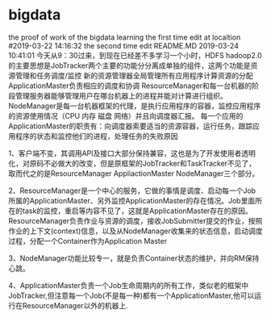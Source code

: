 # bigdata
the proof of work of the bigdata learning 
the first time edit at localtion #2019-03-22 14:16:32
the second time edit README.MD
2019-03-24 10:41:01
今天从9：30过来，到现在已经差不多学习一个小时，HDFS
hadoop2.0 的主要思想是JobTracker两个主要的功能分分离成单独的组件，这两个功能是资源管理和任务调度/监控
新的资源管理器全局管理所有应用程序计算资源的分配
ApplicationMaster负责相应的调度和协调
ResourceManager和每一台机器的阶段管理服务器能够管理用户在哪台机器上的进程并能对计算进行组织。
NodeManager是每一台机器框架的代理，是执行应用程序的容器，监控应用程序的资源使用情况（CPU 内存 磁盘 网络）并且向调度器汇报。
每一个应用的ApplicationMaster的职责有：向调度器索要适当的资源容器，运行任务，跟踪应用程序的状态和监控他们的进程，处理任务的失败原因

1、客户端不变，其调用API及接口大部分保持兼容，这也是为了开发使用者透明化，对原码不必做大的改变，但是原框架的JobTracker和TaskTracker不见了，取而代之的是ResourceManager AppliactionMaster NodeManager三个部分。

2、ResourceManager是一个中心的服务，它做的事情是调度、启动每一个Job所属的ApplicationMaster、另外监控ApplicationMaster的存在情况。Job里面所在的task的监控，重启等内容不见了，这就是ApplicationMaster存在的原因。ResourceManager负责作业与资源的调度，接收JobSubmitter提交的作业，按照作业的上下文(context)信息，以及从NodeManager收集来的状态信息，启动调度过程，分配一个Container作为Application Master

3、NodeManager功能比较专一，就是负责Container状态的维护，并向RM保持心跳。

4、ApplicationMaster负责一个Job生命周期内的所有工作，类似老的框架中JobTracker,但注意每一个Job(不是每一种)都有一个ApplicationMaster,他可以运行在ResourceManager以外的机器上.
